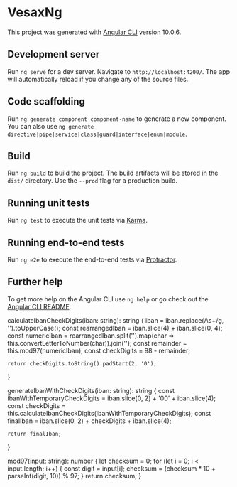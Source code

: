 # VesaxNg

This project was generated with [Angular CLI](https://github.com/angular/angular-cli) version 10.0.6.

## Development server

Run `ng serve` for a dev server. Navigate to `http://localhost:4200/`. The app will automatically reload if you change any of the source files.

## Code scaffolding

Run `ng generate component component-name` to generate a new component. You can also use `ng generate directive|pipe|service|class|guard|interface|enum|module`.

## Build

Run `ng build` to build the project. The build artifacts will be stored in the `dist/` directory. Use the `--prod` flag for a production build.

## Running unit tests

Run `ng test` to execute the unit tests via [Karma](https://karma-runner.github.io).

## Running end-to-end tests

Run `ng e2e` to execute the end-to-end tests via [Protractor](http://www.protractortest.org/).

## Further help

To get more help on the Angular CLI use `ng help` or go check out the [Angular CLI README](https://github.com/angular/angular-cli/blob/master/README.md).


calculateIbanCheckDigits(iban: string): string {
    iban = iban.replace(/\s+/g, '').toUpperCase();
    const rearrangedIban = iban.slice(4) + iban.slice(0, 4);
    const numericIban = rearrangedIban.split('').map(char => this.convertLetterToNumber(char)).join('');
    const remainder = this.mod97(numericIban);
    const checkDigits = 98 - remainder;

    return checkDigits.toString().padStart(2, '0');
  }

  generateIbanWithCheckDigits(iban: string): string {
    const ibanWithTemporaryCheckDigits = iban.slice(0, 2) + '00' + iban.slice(4);
    const checkDigits = this.calculateIbanCheckDigits(ibanWithTemporaryCheckDigits);
    const finalIban = iban.slice(0, 2) + checkDigits + iban.slice(4);

    return finalIban;
  }

  mod97(input: string): number {
    let checksum = 0;
    for (let i = 0; i < input.length; i++) {
      const digit = input[i];
      checksum = (checksum * 10 + parseInt(digit, 10)) % 97;
    }
    return checksum;
  }
